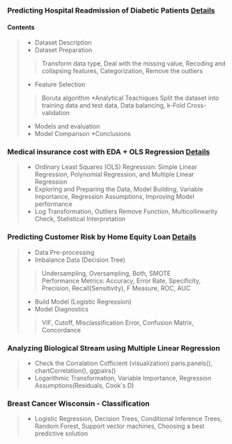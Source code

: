 ### Predicting Hospital Readmission of Diabetic Patients [Details](https://www.kaggle.com/chongchong33/predicting-hospital-readmission-of-diabetics)
#### Contents
> * Dataset Description
> * Dataset Preparation
>> Transform data type, Deal with the missing value, Recoding and collapsing features, Categorization, Remove the outliers
> * Feature Selection
>> Boruta algorithm
> *Analytical Teachiques
>> Split the dataset into training data and test data, Data balancing, k-Fold Cross-validation
> * Models and evaluation
> * Model Comparison
> *Conclusions

### Medical insurance cost with EDA + OLS Regression [Details](https://www.kaggle.com/chongchong33/medical-insurance-cost-with-eda-ols-regression?scriptVersionId=44325035)  
> * Ordinary Least Squares (OLS) Regression: Simple Linear Regression, Polynomial Regression, and Multiple Linear Regression<br>
> * Exploring and Preparing the Data, Model Building, Variable Importance, Regression Assumptions, Improving Model performance<br>
> * Log Transformation, Outliers Remove Function, Multicollinearity Check, Statistical Interpretation 

### Predicting Customer Risk by Home Equity Loan [Details](https://www.kaggle.com/chongchong33/predicting-customer-risk-by-home-equity-loan)
> * Data Pre-processing
> * Imbalance Data (Decision Tree)
>> Undersampling, Oversampling, Both, SMOTE<br>
>> Performance Metrics: Accuracy, Error Rate, Specificity, Precision, Recall(Sensitivity), F Measure, ROC, AUC
> * Build Model (Logistic Regression)
> * Model Diagnostics
>>VIF, Cutoff, Misclassification Error, Confusion Matrix, Concordance

### Analyzing Biological Stream using Multiple Linear Regression 
> * Check the Corralation Cofficient (visualization) paris.panels(), chartCorrelation(), ggpairs()<br>
> * Logarithmic Transformation, Variable Importance, Regression Assumptions(Residuals, Cook's D)

### Breast Cancer Wisconsin - Classification
> * Logistic Regression, Decision Trees, Conditional Inference Trees, Random Forest, Support vector machines, Choosing a best predictive solution




